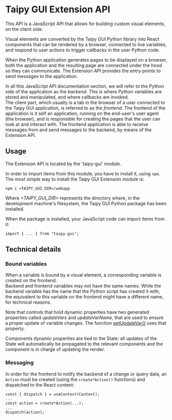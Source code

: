 # Taipy GUI Extension API

This API is a JavaScript API that allows for building custom visual elements, on the client
side.

Visual elements are converted by the Taipy GUI Python library into React components that
can be rendered by a browser, connected to live variables, and respond to user actions
to trigger callbacks in the user Python code.

When the Python application generates pages to be displayed on a browser, both the application and the resulting page are connected under the hood so they can communicate.
The Extension API provides the entry points to send messages to the application.

In all this JavaScript API documentation section, we will refer to the Python side
of the application as the *backend*. This is where Python variables are stored and
manipulated, and where callbacks are invoked.<br/>
The client part, which usually is a tab in the browser of a user connected to the
Taipy GUI application, is referred to as the *frontend*. The frontend of the application
is it self an application, running on the end-user's user agent (the browser), and
is responsible for creating the pages that the user can look at and interact with. The
frontend application is able to receive messages from and send messages to the backend,
by means of the Extension API.

## Usage

The Extension API is located by the 'taipy-gui' module.

In order to import items from this module, you have to install it, using `npm`.
The most simple way to install the Taipy GUI Extension module is:
```
npm i <TAIPY_GUI_DIR>/webapp
```

Where *<TAIPY_GUI_DIR>* represents the directory where, in the development machine's
filesystem, the Taipy GUI Python package has been installed.

When the package is installed, your JavaScript code can import items from it:
```
import { ... } from "taipy-gui";
```

## Technical details

### Bound variables

When a variable is bound by a visual element, a corresponding variable is created on
the frontend.<br/>
Backend and frontend variables may not have the same names. While the backend variable
has the name that the Python script has created it with, the equivalent to this variable
on the frontend might have a different name, for technical reasons.

Note that controls that hold dynamic properties have two generated properties called
*updateVars* and *updateVarName*, that are used to ensure a proper update of variable changes. The function [getUpdateVar()](modules/#getupdatevar) uses that property.

Components dynamic properties are tied to the State: all updates of the State will
automatically be propagated to the relevant components and the component is in charge
of updating the render.

### Messaging

In order for the frontend to notify the backend of a change or query data, an `Action`
must be created (using the `create*Action()` functions) and dispatched to the React
context:

```
const { dispatch } = useContext(Context);
...
const action = create*Action(...);
...
dispatch(action);
```

